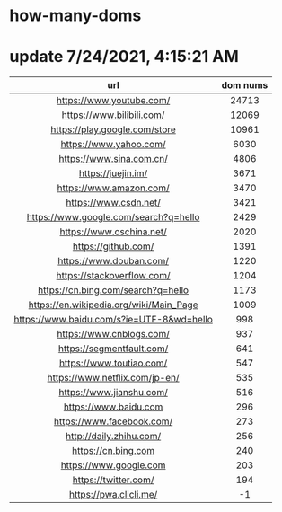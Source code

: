 # how-many-doms

# update 7/24/2021, 4:15:21 AM

url | dom nums
:-: | :-:
https://www.youtube.com/ | 24713
https://www.bilibili.com/ | 12069
https://play.google.com/store | 10961
https://www.yahoo.com/ | 6030
https://www.sina.com.cn/ | 4806
https://juejin.im/ | 3671
https://www.amazon.com/ | 3470
https://www.csdn.net/ | 3421
https://www.google.com/search?q=hello | 2429
https://www.oschina.net/ | 2020
https://github.com/ | 1391
https://www.douban.com/ | 1220
https://stackoverflow.com/ | 1204
https://cn.bing.com/search?q=hello | 1173
https://en.wikipedia.org/wiki/Main_Page | 1009
https://www.baidu.com/s?ie=UTF-8&wd=hello | 998
https://www.cnblogs.com/ | 937
https://segmentfault.com/ | 641
https://www.toutiao.com/ | 547
https://www.netflix.com/jp-en/ | 535
https://www.jianshu.com/ | 516
https://www.baidu.com | 296
https://www.facebook.com/ | 273
http://daily.zhihu.com/ | 256
https://cn.bing.com | 240
https://www.google.com | 203
https://twitter.com/ | 194
https://pwa.clicli.me/ | -1
